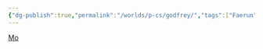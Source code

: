 ```yaml
---
{"dg-publish":true,"permalink":"/worlds/p-cs/godfrey/","tags":["Faerun","Balky"]}
---
```


[Mo](Mo.md)
